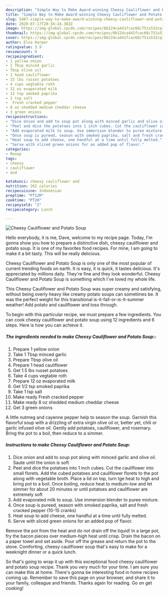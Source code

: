 ```yaml
---
description: "Simple Way to Make Award-winning Cheesy Cauliflower and Potato Soup"
title: "Simple Way to Make Award-winning Cheesy Cauliflower and Potato Soup"
slug: 5487-simple-way-to-make-award-winning-cheesy-cauliflower-and-potato-soup
date: 2020-07-17T20:34:24.383Z
image: https://img-global.cpcdn.com/recipes/0b224ca441fcac60/751x532cq70/cheesy-cauliflower-and-potato-soup-recipe-main-photo.jpg
thumbnail: https://img-global.cpcdn.com/recipes/0b224ca441fcac60/751x532cq70/cheesy-cauliflower-and-potato-soup-recipe-main-photo.jpg
cover: https://img-global.cpcdn.com/recipes/0b224ca441fcac60/751x532cq70/cheesy-cauliflower-and-potato-soup-recipe-main-photo.jpg
author: Elva Harper
ratingvalue: 3.9
reviewcount: 9
recipeingredient:
- 1 yellow onion
- 1 Tbsp minced garlic
- Tbsp olive oil
- 1 head cauliflower
- 15 lbs russet potatoes
- 4 cups vegtable roth
- 12 oz evaporated milk
- 12 tsp smoked paprika
- 1 tsp salt
-  Fresh cracked pepper
- 8 oz shedded medium cheddar cheese
- 3 green onions
recipeinstructions:
- "Dice onion and add to soup pot along with minced garlic and olive oil. Saute until the onion is soft"
- "Peel and dice the potatoes into 1 inch cubes. Cut the cauliflower into small florets. Add the cubed potatoes and cauliflower florets to the pot along with vegetable broth. Place a lid on top, turn tge heat to high and bring pot to a boil. Once boiling, reduce heat to medium-low and let simmer for about 20 minutes or until potatoes and cauliflower are extremely soft"
- "Add evaporated milk to soup. Use immersion blender to puree mixture."
- "Once soup is pureed, season with smoked paprika, salt and fresh cracked pepper (10-15 cranks)"
- "Heat soup to add cheese, one handful at a time until fully melted."
- "Serve with sliced green onions for an added pop of flavor."
categories:
- Resep
tags:
- cheesy
- cauliflower
- and

katakunci: cheesy cauliflower and
nutrition: 262 calories
recipecuisine: Indonesian
preptime: "PT12M"
cooktime: "PT2H"
recipeyield: "2"
recipecategory: Lunch

---
```



![Cheesy Cauliflower and Potato Soup](https://img-global.cpcdn.com/recipes/0b224ca441fcac60/751x532cq70/cheesy-cauliflower-and-potato-soup-recipe-main-photo.jpg)

Hello everybody, it is me, Dave, welcome to my recipe page. Today, I'm gonna show you how to prepare a distinctive dish, cheesy cauliflower and potato soup. It is one of my favorites food recipes. For mine, I am going to make it a bit tasty. This will be really delicious.

Cheesy Cauliflower and Potato Soup is only one of the most popular of current trending foods on earth. It is easy, it is quick, it tastes delicious. It's appreciated by millions daily. They're fine and they look wonderful. Cheesy Cauliflower and Potato Soup is something which I've loved my whole life.

This Cheesy Cauliflower and Potato Soup was super creamy and satisfying, without being overly heavy like creamy potato soups can sometimes be. It was the perfect weight for this transitional is-it-fall-or-is-it-summer weather! Add potato and cauliflower and toss through.


To begin with this particular recipe, we must prepare a few ingredients. You can cook cheesy cauliflower and potato soup using 12 ingredients and 6 steps. Here is how you can achieve it.

##### The ingredients needed to make Cheesy Cauliflower and Potato Soup::

1. Prepare 1 yellow onion
1. Take 1 Tbsp minced garlic
1. Prepare Tbsp olive oil
1. Prepare 1 head cauliflower
1. Get 1.5 lbs russet potatoes
1. Take 4 cups vegtable roth
1. Prepare 12 oz evaporated milk
1. Get 1/2 tsp smoked paprika
1. Take 1 tsp salt
1. Make ready  Fresh cracked pepper
1. Make ready 8 oz shedded medium cheddar cheese
1. Get 3 green onions


A little nutmeg and cayenne pepper help to season the soup. Garnish this flavorful soup with a drizzling of extra virgin olive oil or, better yet, chili or garlic infused olive oil. Gently add potatoes, cauliflower, and rosemary. Bring the pot to a boil, then reduce to a simmer. 

##### Instructions to make Cheesy Cauliflower and Potato Soup:

1. Dice onion and add to soup pot along with minced garlic and olive oil. Saute until the onion is soft
1. Peel and dice the potatoes into 1 inch cubes. Cut the cauliflower into small florets. Add the cubed potatoes and cauliflower florets to the pot along with vegetable broth. Place a lid on top, turn tge heat to high and bring pot to a boil. Once boiling, reduce heat to medium-low and let simmer for about 20 minutes or until potatoes and cauliflower are extremely soft
1. Add evaporated milk to soup. Use immersion blender to puree mixture.
1. Once soup is pureed, season with smoked paprika, salt and fresh cracked pepper (10-15 cranks)
1. Heat soup to add cheese, one handful at a time until fully melted.
1. Serve with sliced green onions for an added pop of flavor.


Remove the pot from the heat and do not drain off the liquid! In a large pot, fry the bacon pieces over medium-high heat until crisp. Drain the bacon on a paper towel and set aside. Pour off the grease and return the pot to the stove. Comforting, cheesy cauliflower soup that&#39;s easy to make for a weeknight dinner or a quick lunch. 

So that's going to wrap it up with this exceptional food cheesy cauliflower and potato soup recipe. Thank you very much for your time. I am sure you can make this at home. There's gonna be interesting food in home recipes coming up. Remember to save this page on your browser, and share it to your family, colleague and friends. Thanks again for reading. Go on get cooking!
